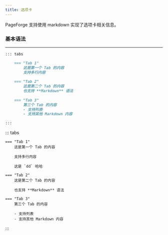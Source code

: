 ```yaml
---
title: 选项卡
---
```


PageForge 支持使用 markdown 实现了选项卡相关信息。

### 基本语法

---

```markdown
::: tabs

    === "Tab 1"
        这是第一个 Tab 的内容
        支持多行内容
    
    === "Tab 2"
        这是第二个 Tab 的内容
        也支持 **Markdown** 语法
    
    === "Tab 3"
        第三个 Tab 的内容
        - 支持列表
        - 支持其他 Markdown 内容

:::
```

::: tabs

    === "Tab 1"
        这是第一个 Tab 的内容
        
        支持多行内容

        这是 `dd` 哈哈

    === "Tab 2"
        这是第二个 Tab 的内容

        也支持 **Markdown** 语法
    
    === "Tab 3"
        第三个 Tab 的内容

        - 支持列表
        - 支持其他 Markdown 内容

:::